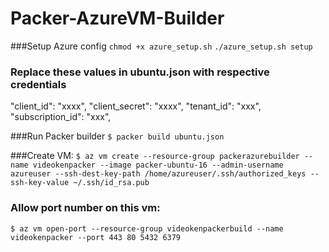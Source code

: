 # Packer-AzureVM-Builder

###Setup Azure config
`chmod +x azure_setup.sh`
`./azure_setup.sh setup`

### Replace these values in ubuntu.json with respective credentials
"client_id": "xxxx",
"client_secret": "xxxx",
"tenant_id": "xxx",
"subscription_id": "xxx",


###Run Packer builder
`$ packer build ubuntu.json`

###Create VM:
`$ az vm create --resource-group packerazurebuilder --name videokenpacker --image packer-ubuntu-16 --admin-username azureuser --ssh-dest-key-path /home/azureuser/.ssh/authorized_keys --ssh-key-value ~/.ssh/id_rsa.pub`



### Allow port number on this vm:
`$ az vm open-port --resource-group videokenpackerbuild --name videokenpacker --port 443 80 5432 6379`
